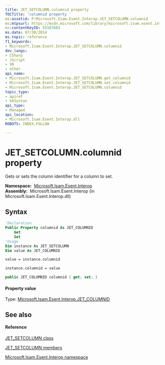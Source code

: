 ```yaml
---
title: JET_SETCOLUMN.columnid property 
TOCTitle: 'columnid property '
ms:assetid: P:Microsoft.Isam.Esent.Interop.JET_SETCOLUMN.columnid
ms:mtpsurl: https://msdn.microsoft.com/library/microsoft.isam.esent.interop.jet_setcolumn.columnid(v=EXCHG.10)
ms:contentKeyID: 55107683
ms.date: 07/30/2014
ms.topic: reference
f1_keywords:
- Microsoft.Isam.Esent.Interop.JET_SETCOLUMN.columnid
dev_langs:
- CSharp
- JScript
- VB
- other
api_name: 
- Microsoft.Isam.Esent.Interop.JET_SETCOLUMN.get_columnid
- Microsoft.Isam.Esent.Interop.JET_SETCOLUMN.set_columnid
- Microsoft.Isam.Esent.Interop.JET_SETCOLUMN.columnid
topic_type: 
- apiref
- kbSyntax
api_type: 
- Managed
api_location: 
- Microsoft.Isam.Esent.Interop.dll
ROBOTS: INDEX,FOLLOW

---
```


# JET_SETCOLUMN.columnid property

Gets or sets the column identifier for a column to set.

**Namespace:**  [Microsoft.Isam.Esent.Interop](hh596136\(v=exchg.10\).md)  
**Assembly:**  Microsoft.Isam.Esent.Interop (in Microsoft.Isam.Esent.Interop.dll)

## Syntax

``` vb
'Declaration
Public Property columnid As JET_COLUMNID
    Get
    Set
'Usage
Dim instance As JET_SETCOLUMN
Dim value As JET_COLUMNID

value = instance.columnid

instance.columnid = value
```

``` csharp
public JET_COLUMNID columnid { get; set; }
```

#### Property value

Type: [Microsoft.Isam.Esent.Interop.JET_COLUMNID](hh564510\(v=exchg.10\).md)  

## See also

#### Reference

[JET_SETCOLUMN class](dn335260\(v=exchg.10\).md)

[JET_SETCOLUMN members](dn335261\(v=exchg.10\).md)

[Microsoft.Isam.Esent.Interop namespace](hh596136\(v=exchg.10\).md)

